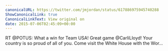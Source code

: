 ```yaml
---
canonicalURL: https://twitter.com/jmjordan/status/617886975945740288
ShowCanonicalLink: true
CanonicalLinkText: View original on
date: 2015-07-06T02:45:09+00:00
---
```

RT @POTUS: What a win for Team USA! Great game @CarliLloyd! Your country is so proud of all of you. Come visit the White House with the Wor…